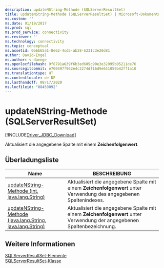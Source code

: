 ```yaml
---
description: updateNString-Methode (SQLServerResultSet)
title: updateNString-Methode (SQLServerResultSet) | Microsoft-Dokumentation
ms.custom: ''
ms.date: 01/19/2017
ms.prod: sql
ms.prod_service: connectivity
ms.reviewer: ''
ms.technology: connectivity
ms.topic: conceptual
ms.assetid: 0b6b65a1-8e62-4cd5-ab28-6231c3e20d81
author: David-Engel
ms.author: v-daenge
ms.openlocfilehash: 9f8791a639f6b3ed605c90e3e32095b05211de76
ms.sourcegitcommit: e700497f962e4c2274df16d9e651059b42ff1a10
ms.translationtype: HT
ms.contentlocale: de-DE
ms.lasthandoff: 08/17/2020
ms.locfileid: "88450092"
---
```

# <a name="updatenstring-method-sqlserverresultset"></a>updateNString-Methode (SQLServerResultSet)
[!INCLUDE[Driver_JDBC_Download](../../../includes/driver_jdbc_download.md)]

  Aktualisiert die angegebene Spalte mit einem **Zeichenfolgenwert**.  
  
## <a name="overload-list"></a>Überladungsliste  
  
|Name|BESCHREIBUNG|  
|----------|-----------------|  
|[updateNString-Methode &#40;int, java.lang.String&#41;](../../../connect/jdbc/reference/updatenstring-method-int-java-lang-string.md)|Aktualisiert die angegebene Spalte mit einem **Zeichenfolgenwert** unter Verwendung des angegebenen Spaltenindexes.|  
|[updateNString-Methode &#40;java.lang.String, java.lang.String&#41;](../../../connect/jdbc/reference/updatenstring-method-java-lang-string-java-lang-string.md)|Aktualisiert die angegebene Spalte mit einem **Zeichenfolgenwert** unter Verwendung der angegebenen Spaltenbezeichnung.|  
  
## <a name="see-also"></a>Weitere Informationen  
 [SQLServerResultSet-Elemente](../../../connect/jdbc/reference/sqlserverresultset-members.md)   
 [SQLServerResultSet-Klasse](../../../connect/jdbc/reference/sqlserverresultset-class.md)  
  
  
